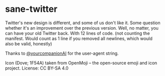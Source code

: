 # sane-twitter
Twitter's new design is different, and some of us don't like it. 
Some question whether it's an improvement over the previous version.
Well, no matter, you can have your old Twitter back. With 12 lines of code.
(not counting the manifest. Would count as 1 line if you removed all newlines, which would also be valid, honestly)

Thanks to [@yourcompanionAI](https://twitter.com/yourcompanionAI/status/1151707735588769792) for the user-agent string.

Icon (Dove; 1F54A) taken from OpenMoji – the open-source emoji and icon project. License: CC BY-SA 4.0